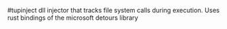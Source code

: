 #tupinject
dll injector that tracks file system calls during execution. Uses rust bindings of the microsoft detours library
